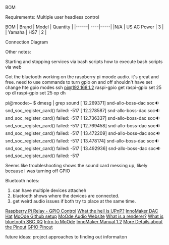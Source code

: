 BOM

Requirements:
Multiple user headless control

BOM
| Brand | Model | Quantity |
|------| ----|-----|
|N/A | US AC Power | 3 |
| Yamaha  | HS7 | 2 | 

Connection Diagram

Other notes:

Starting and stopping services via bash scripts
how to execute bash scripts via web

Got the bluetooth working on the raspberry pi moode audio. it's great and free. 
need to use commands to turn gpio on and off
shouldn't have set change hte gpio modes
ssh pi@192.168.1.2
raspi-gpio get
raspi-gpio set 25 op dl
raspi-gpio set 25 op dh 

pi@moode:~ $ dmesg | grep sound
[   12.269371] snd-allo-boss-dac soc:sound: snd_soc_register_card() failed: -517
[   12.278587] snd-allo-boss-dac soc:sound: snd_soc_register_card() failed: -517
[   12.736337] snd-allo-boss-dac soc:sound: snd_soc_register_card() failed: -517
[   12.769458] snd-allo-boss-dac soc:sound: snd_soc_register_card() failed: -517
[   13.472209] snd-allo-boss-dac soc:sound: snd_soc_register_card() failed: -517
[   13.478174] snd-allo-boss-dac soc:sound: snd_soc_register_card() failed: -517
[   13.492936] snd-allo-boss-dac soc:sound: snd_soc_register_card() failed: -517

Seems like troubleshooting shows the sound card messing up, likely because i was turning off GPIO

Bluetooth notes: 
1) can have multiple devices  attacheh
2) bluetooth shows where the devices are connected. 
3) get weird audio issues if both try to place at the same time. 

[Raspberry Pi Relay - GPIO Control](https://play.google.com/store/apps/details?id=com.jasonfindlay.pirelaypro&hl=en_IE)
[What the hell is UPnP?](https://en.wikipedia.org/wiki/List_of_UPnP_AV_media_servers_and_clients)
[InnoMaker DAC Hat](https://www.inno-maker.com/product/hifi-dac-hat/)
[MoOde Github setup](https://github.com/moode-player/moode/blob/master/www/setup.txt)
[MoOde Audio Website](https://moodeaudio.org/)
[What is a renderer?](https://community.volumio.org/t/upnp-dlna-renderer/5245) 
[What is bluetooth SBC XQ](https://www.google.com/search?client=firefox-b-1-d&q=+Bluetooth+SBC+XQ)
[Intro to MoOde](https://www.headphonesty.com/2021/09/introduction-to-moode-audio/)
[InnoMaker Manual 1.2](http://www.inno-maker.com/wp-content/uploads/2017/12/HIFI-AMP-HAT-User-Manual-V1.2.pdf)
[More Details about the Pinout](https://www.jianguoyun.com/p/DZUVHxwQpdSrBxi8rZ0B#file=%2FUser%20Manual%2FHIFI%20DAC%20User%20ManualV1.5.pdf::size=7655947)
[GPIO Pinout](https://www.raspberrypi-spy.co.uk/2012/06/simple-guide-to-the-rpi-gpio-header-and-pins/#pret%20tyPhoto)

future ideas: project approaches to finding out informaiton 